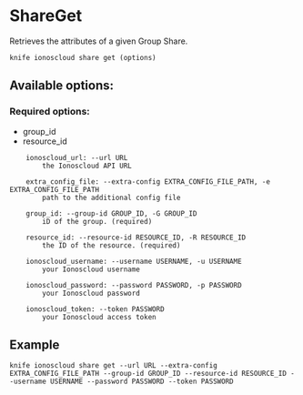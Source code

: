 # ShareGet

Retrieves the attributes of a given Group Share.

```text
knife ionoscloud share get (options)
```

## Available options:

### Required options:

* group\_id
* resource\_id

```text
    ionoscloud_url: --url URL
        the Ionoscloud API URL

    extra_config_file: --extra-config EXTRA_CONFIG_FILE_PATH, -e EXTRA_CONFIG_FILE_PATH
        path to the additional config file

    group_id: --group-id GROUP_ID, -G GROUP_ID
        iD of the group. (required)

    resource_id: --resource-id RESOURCE_ID, -R RESOURCE_ID
        the ID of the resource. (required)

    ionoscloud_username: --username USERNAME, -u USERNAME
        your Ionoscloud username

    ionoscloud_password: --password PASSWORD, -p PASSWORD
        your Ionoscloud password

    ionoscloud_token: --token PASSWORD
        your Ionoscloud access token

```
## Example

```text
knife ionoscloud share get --url URL --extra-config EXTRA_CONFIG_FILE_PATH --group-id GROUP_ID --resource-id RESOURCE_ID --username USERNAME --password PASSWORD --token PASSWORD
```
